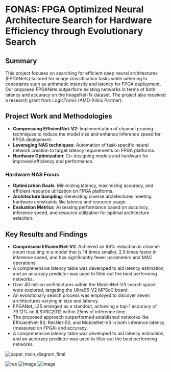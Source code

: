 # FONAS: FPGA Optimized Neural Architecture Search for Hardware Efficiency through Evolutionary Search

## Summary
This project focuses on searching for efficient deep neural architectures (FPGANets) tailored for image classification tasks while adhering to constraints such as arithmetic intensity and latency for FPGA deployment. Our proposed FPGANets outperform existing networks in terms of both latency and accuracy on the ImageNet-1k dataset. The project also received a research grant from LogicTronix (AMD-Xilinx Partner).

## Project Work and Methodologies
- **Compressing EfficientNet-V2**: Implementation of channel pruning techniques to reduce the model size and enhance inference speed for FPGA deployment.
- **Leveraging NAS techniques**: Automation of task-specific neural network creation to target latency requirements on FPGA platforms.
- **Hardware Optimization**: Co-designing models and hardware for improved efficiency and performance.

### Hardware NAS Focus
- **Optimization Goals**: Minimizing latency, maximizing accuracy, and efficient resource utilization on FPGA platforms.
- **Architecture Sampling**: Generating diverse architectures meeting hardware constraints like latency and resource usage.
- **Evaluation Metrics**: Assessing performance based on accuracy, inference speed, and resource utilization for optimal architecture selection.

## Key Results and Findings
- **Compressed EfficientNet-V2**: Achieved an 88% reduction in channel count resulting in a model that is 14 times smaller, 2.5 times faster in inference speed, and has significantly fewer parameters and MAC operations.
- A comprehensive latency table was developed to aid latency estimation, and an accuracy predictor was used to filter out the best performing networks.
- Over 40 million architectures within the MobileNet-V3 search space were explored, targeting the Ultra96-V2 MPSoC board.
- An evolutionary search process was employed to discover seven architectures varying in size and latency.
- FPGANet_L25 emerged as a standout, achieving a top-1 accuracy of 79.12% on ILSVRC2012 within 25ms of inference time.
- The proposed approach outperformed established networks like EfficientNet-B0, ResNet-50, and MobileNet-V3 in both inference latency (measured on FPGA) and accuracy.
- A comprehensive latency table was developed to aid latency estimation, and an accuracy predictor was used to filter out the best performing networks.

![paper_main_diagram_final](https://github.com/user-attachments/assets/0f9080b0-c763-4010-9da2-354840217568)

![res](https://github.com/FPGA-Vision/FONAS/assets/50907565/e37a749d-6905-4a5b-b943-37ee1592b7f8)
![image](https://github.com/FPGA-Vision/FONAS/assets/50907565/18099282-9379-4a48-a134-66063a0d7524)
![image](https://github.com/FPGA-Vision/FONAS/assets/50907565/959de06d-11bd-4948-a786-871d683da10b)

